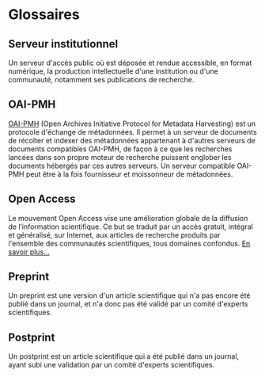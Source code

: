 # Glossaires

## Serveur institutionnel

Un serveur d'accès public où est déposée et rendue accessible, en format numérique, la production intellectuelle d'une institution ou d'une communauté, notamment ses publications de recherche.

## OAI-PMH

[OAI-PMH](http://www.openarchives.org/pmh) (Open Archives Initiative Protocol for Metadata Harvesting) est un protocole d'échange de métadonnées. Il permet à un serveur de documents de récolter et indexer des métadonnées appartenant à d'autres serveurs de documents compatibles OAI-PMH, de façon à ce que les recherches lancées dans son propre moteur de recherche puissent englober les documents hébergés par ces autres serveurs. Un serveur compatible OAI-PMH peut être à la fois fournisseur et moissonneur de métadonnées.

## Open Access

Le mouvement Open Access vise une amélioration globale de la diffusion de l’information scientifique. Ce but se traduit par un accès gratuit, intégral et généralisé, sur Internet, aux articles de recherche produits par l'ensemble des communautés scientifiques, tous domaines confondus. [En savoir plus...](/help/openaccess)

## Preprint

Un preprint est une version d'un article scientifique qui n'a pas encore été publié dans un journal, et n'a donc pas été validé par un comité d'experts scientifiques.

## Postprint

Un postprint est un article scientifique qui a été publié dans un journal, ayant subi une validation par un comité d'experts scientifiques.
